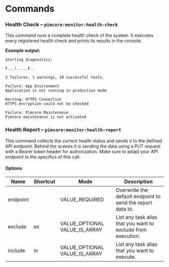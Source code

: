 # Commands

### Health Check – `pimcore:monitor:health-check`

This command runs a complete health check of the system. It executes every registered health check
and prints its results in the console.

**Example output:**
```
Starting diagnostics:

F...!.....F..

2 failures, 1 warnings, 10 successful tests.                                    

Failure: App Environment
Application is not running in production mode

Warning: HTTPS Connection
HTTPS encryption could not be checked

Failure: Pimcore Maintenance
Pimcore maintenance is not activated
```

### Health Report – `pimcore:monitor:health-report`

This command collects the current health status and sends it to the defined API endpoint.
Behind the scenes it is sending the data using a PUT request with a Bearer token header
for authorization. Make sure to adapt your API endpoint to the specifics of this call.

#### Options

| Name      | Shortcut | Mode                          | Description                                                  |
|-----------|----------|-------------------------------|--------------------------------------------------------------|
| endpoint  |          | VALUE_REQUIRED                | Overwrite the default endpoint to send the report data to.   |
| exclude   | ex       | VALUE_OPTIONAL VALUE_IS_ARRAY | List any task alias that you want to exclude from execution. |
| include   | in       | VALUE_OPTIONAL VALUE_IS_ARRAY | List any task alias that you want to execute.                |
